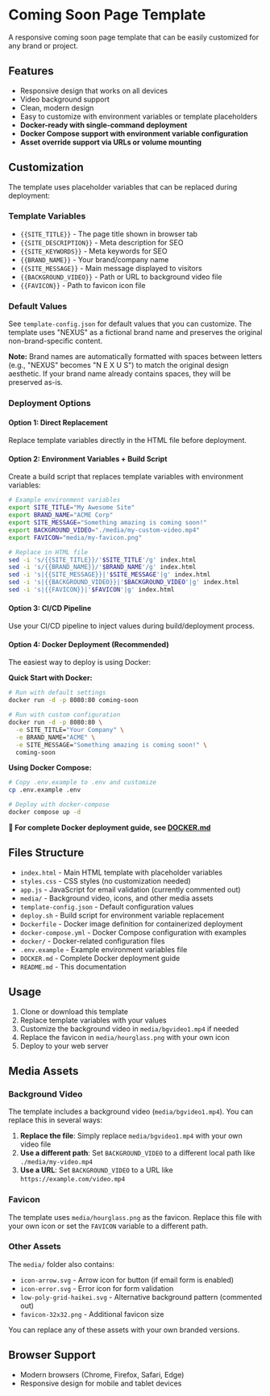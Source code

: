 # Coming Soon Page Template

A responsive coming soon page template that can be easily customized for any brand or project.

## Features

- Responsive design that works on all devices
- Video background support
- Clean, modern design
- Easy to customize with environment variables or template placeholders
- **Docker-ready with single-command deployment**
- **Docker Compose support with environment variable configuration**
- **Asset override support via URLs or volume mounting**

## Customization

The template uses placeholder variables that can be replaced during deployment:

### Template Variables

- `{{SITE_TITLE}}` - The page title shown in browser tab
- `{{SITE_DESCRIPTION}}` - Meta description for SEO
- `{{SITE_KEYWORDS}}` - Meta keywords for SEO
- `{{BRAND_NAME}}` - Your brand/company name
- `{{SITE_MESSAGE}}` - Main message displayed to visitors
- `{{BACKGROUND_VIDEO}}` - Path or URL to background video file
- `{{FAVICON}}` - Path to favicon icon file

### Default Values

See `template-config.json` for default values that you can customize. The template uses "NEXUS" as a fictional brand name and preserves the original non-brand-specific content.

**Note:** Brand names are automatically formatted with spaces between letters (e.g., "NEXUS" becomes "N E X U S") to match the original design aesthetic. If your brand name already contains spaces, they will be preserved as-is.

### Deployment Options

#### Option 1: Direct Replacement
Replace template variables directly in the HTML file before deployment.

#### Option 2: Environment Variables + Build Script
Create a build script that replaces template variables with environment variables:

```bash
# Example environment variables
export SITE_TITLE="My Awesome Site"
export BRAND_NAME="ACME Corp"
export SITE_MESSAGE="Something amazing is coming soon!"
export BACKGROUND_VIDEO="./media/my-custom-video.mp4"
export FAVICON="media/my-favicon.png"

# Replace in HTML file
sed -i 's/{{SITE_TITLE}}/'$SITE_TITLE'/g' index.html
sed -i 's/{{BRAND_NAME}}/'$BRAND_NAME'/g' index.html
sed -i 's|{{SITE_MESSAGE}}|'$SITE_MESSAGE'|g' index.html
sed -i 's|{{BACKGROUND_VIDEO}}|'$BACKGROUND_VIDEO'|g' index.html
sed -i 's|{{FAVICON}}|'$FAVICON'|g' index.html
```

#### Option 3: CI/CD Pipeline
Use your CI/CD pipeline to inject values during build/deployment process.

#### Option 4: Docker Deployment (Recommended)

The easiest way to deploy is using Docker:

**Quick Start with Docker:**
```bash
# Run with default settings
docker run -d -p 8080:80 coming-soon

# Run with custom configuration
docker run -d -p 8080:80 \
  -e SITE_TITLE="Your Company" \
  -e BRAND_NAME="ACME" \
  -e SITE_MESSAGE="Something amazing is coming soon!" \
  coming-soon
```

**Using Docker Compose:**
```bash
# Copy .env.example to .env and customize
cp .env.example .env

# Deploy with docker-compose
docker compose up -d
```

**📖 For complete Docker deployment guide, see [DOCKER.md](DOCKER.md)**

## Files Structure

- `index.html` - Main HTML template with placeholder variables
- `styles.css` - CSS styles (no customization needed)
- `app.js` - JavaScript for email validation (currently commented out)
- `media/` - Background video, icons, and other media assets
- `template-config.json` - Default configuration values
- `deploy.sh` - Build script for environment variable replacement
- `Dockerfile` - Docker image definition for containerized deployment
- `docker-compose.yml` - Docker Compose configuration with examples
- `docker/` - Docker-related configuration files
- `.env.example` - Example environment variables file
- `DOCKER.md` - Complete Docker deployment guide
- `README.md` - This documentation

## Usage

1. Clone or download this template
2. Replace template variables with your values
3. Customize the background video in `media/bgvideo1.mp4` if needed
4. Replace the favicon in `media/hourglass.png` with your own icon
4. Deploy to your web server

## Media Assets

### Background Video

The template includes a background video (`media/bgvideo1.mp4`). You can replace this in several ways:

1. **Replace the file**: Simply replace `media/bgvideo1.mp4` with your own video file
2. **Use a different path**: Set `BACKGROUND_VIDEO` to a different local path like `./media/my-video.mp4`
3. **Use a URL**: Set `BACKGROUND_VIDEO` to a URL like `https://example.com/video.mp4`

### Favicon

The template uses `media/hourglass.png` as the favicon. Replace this file with your own icon or set the `FAVICON` variable to a different path.

### Other Assets

The `media/` folder also contains:
- `icon-arrow.svg` - Arrow icon for button (if email form is enabled)
- `icon-error.svg` - Error icon for form validation
- `low-poly-grid-haikei.svg` - Alternative background pattern (commented out)
- `favicon-32x32.png` - Additional favicon size

You can replace any of these assets with your own branded versions.

## Browser Support

- Modern browsers (Chrome, Firefox, Safari, Edge)
- Responsive design for mobile and tablet devices
